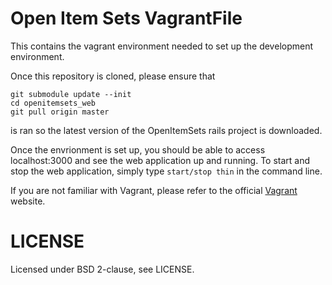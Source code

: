 # Open Item Sets VagrantFile

This contains the vagrant environment needed to set up the 
development environment.

Once this repository is cloned, please ensure that

```
git submodule update --init
cd openitemsets_web
git pull origin master
```

is ran so the latest version of the OpenItemSets rails project
is downloaded.

Once the envrionment is set up, you should be able to access localhost:3000
and see the web application up and running. To start and stop the web application, simply
type ```start/stop thin``` in the command line.

If you are not familiar with Vagrant, please refer to the official
[Vagrant](http://www.vagrantup.com) website.

# LICENSE

Licensed under BSD 2-clause, see LICENSE.
